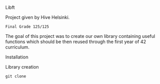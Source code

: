 Libft

Project given by Hive Helsinki.

    Final Grade 125/125

The goal of this project was to create our own library containing useful functions which should be then reused through the first year of 42 curriculum.

Installation

Library creation

    git clone 
